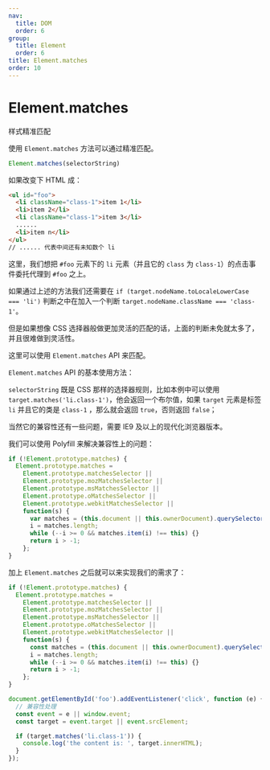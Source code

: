 ```yaml
---
nav:
  title: DOM
  order: 6
group:
  title: Element
  order: 6
title: Element.matches
order: 10
---
```



# Element.matches

样式精准匹配

使用 `Element.matches` 方法可以通过精准匹配。

```js
Element.matches(selectorString)
```

如果改变下 HTML 成：

```html
<ul id="foo">
  <li className="class-1">item 1</li>
  <li>item 2</li>
  <li className="class-1">item 3</li>
  ......
  <li>item n</li>
</ul>
// ...... 代表中间还有未知数个 li
```

这里，我们想把 `#foo` 元素下的 `li` 元素（并且它的 `class` 为 `class-1`）的点击事件委托代理到 `#foo` 之上。

如果通过上述的方法我们还需要在 `if (target.nodeName.toLocaleLowerCase === 'li')` 判断之中在加入一个判断 `target.nodeName.className === 'class-1'`。

但是如果想像 CSS 选择器般做更加灵活的匹配的话，上面的判断未免就太多了，并且很难做到灵活性。

这里可以使用 `Element.matches` API 来匹配。

`Element.matches` API 的基本使用方法：





`selectorString` 既是 CSS 那样的选择器规则，比如本例中可以使用 `target.matches('li.class-1')`，他会返回一个布尔值，如果 `target` 元素是标签 `li` 并且它的类是 `class-1` ，那么就会返回 `true`，否则返回 `false`；

当然它的兼容性还有一些问题，需要 IE9 及以上的现代化浏览器版本。

我们可以使用 Polyfill 来解决兼容性上的问题：

```js
if (!Element.prototype.matches) {
  Element.prototype.matches =
    Element.prototype.matchesSelector ||
    Element.prototype.mozMatchesSelector ||
    Element.prototype.msMatchesSelector ||
    Element.prototype.oMatchesSelector ||
    Element.prototype.webkitMatchesSelector ||
    function(s) {
      var matches = (this.document || this.ownerDocument).querySelectorAll(s),
      i = matches.length;
      while (--i >= 0 && matches.item(i) !== this) {}
      return i > -1;
    };
}
```

加上 `Element.matches` 之后就可以来实现我们的需求了：

```js
if (!Element.prototype.matches) {
  Element.prototype.matches =
    Element.prototype.matchesSelector ||
    Element.prototype.mozMatchesSelector ||
    Element.prototype.msMatchesSelector ||
    Element.prototype.oMatchesSelector ||
    Element.prototype.webkitMatchesSelector ||
    function(s) {
      const matches = (this.document || this.ownerDocument).querySelectorAll(s),
      i = matches.length;
      while (--i >= 0 && matches.item(i) !== this) {}
      return i > -1;
    };
}

document.getElementById('foo').addEventListener('click', function (e) {
  // 兼容性处理
  const event = e || window.event;
  const target = event.target || event.srcElement;

  if (target.matches('li.class-1')) {
    console.log('the content is: ', target.innerHTML);
  }
});
```

